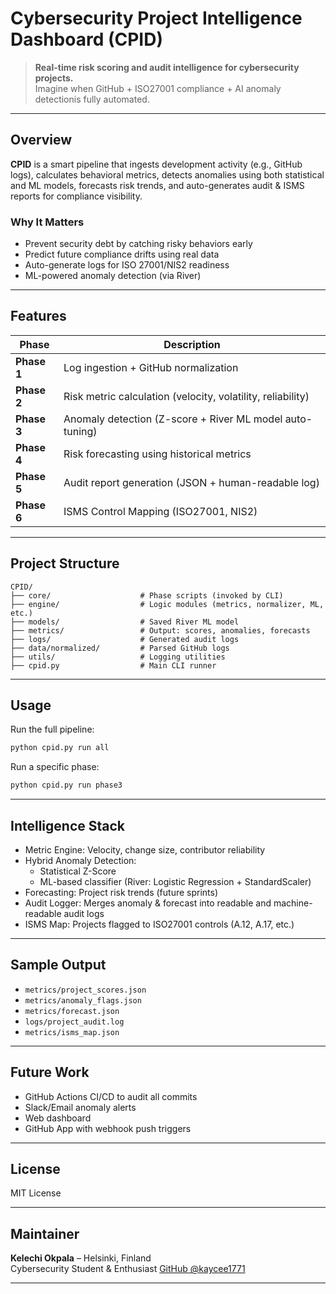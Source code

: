 # Cybersecurity Project Intelligence Dashboard (CPID)

> **Real-time risk scoring and audit intelligence for cybersecurity projects.**  
> Imagine when GitHub + ISO27001 compliance + AI anomaly detectionis fully automated.

---

## Overview

**CPID** is a smart pipeline that ingests development activity (e.g., GitHub logs), calculates behavioral metrics, detects anomalies using both statistical and ML models, forecasts risk trends, and auto-generates audit & ISMS reports for compliance visibility.

### Why It Matters

- Prevent security debt by catching risky behaviors early
- Predict future compliance drifts using real data
- Auto-generate logs for ISO 27001/NIS2 readiness
- ML-powered anomaly detection (via River)

---

## Features

| Phase | Description |
|-------|-------------|
| **Phase 1** | Log ingestion + GitHub normalization |
| **Phase 2** | Risk metric calculation (velocity, volatility, reliability) |
| **Phase 3** | Anomaly detection (Z-score + River ML model auto-tuning) |
| **Phase 4** | Risk forecasting using historical metrics |
| **Phase 5** | Audit report generation (JSON + human-readable log) |
| **Phase 6** | ISMS Control Mapping (ISO27001, NIS2) |

---

## Project Structure

```
CPID/
├── core/                    # Phase scripts (invoked by CLI)
├── engine/                  # Logic modules (metrics, normalizer, ML, etc.)
├── models/                  # Saved River ML model
├── metrics/                 # Output: scores, anomalies, forecasts
├── logs/                    # Generated audit logs
├── data/normalized/         # Parsed GitHub logs
├── utils/                   # Logging utilities
├── cpid.py                  # Main CLI runner
```

---

## Usage

Run the full pipeline:

```bash
python cpid.py run all
```

Run a specific phase:

```bash
python cpid.py run phase3
```

---

## Intelligence Stack

- Metric Engine: Velocity, change size, contributor reliability
- Hybrid Anomaly Detection:
  - Statistical Z-Score
  - ML-based classifier (River: Logistic Regression + StandardScaler)
- Forecasting: Project risk trends (future sprints)
- Audit Logger: Merges anomaly & forecast into readable and machine-readable audit logs
- ISMS Map: Projects flagged to ISO27001 controls (A.12, A.17, etc.)

---

## Sample Output

- `metrics/project_scores.json`
- `metrics/anomaly_flags.json`
- `metrics/forecast.json`
- `logs/project_audit.log`
- `metrics/isms_map.json`

---

## Future Work

- GitHub Actions CI/CD to audit all commits
- Slack/Email anomaly alerts
- Web dashboard
- GitHub App with webhook push triggers

---

## License

MIT License

---

## Maintainer

**Kelechi Okpala** – Helsinki, Finland  
Cybersecurity Student & Enthusiast
[GitHub @kaycee1771](https://github.com/kaycee1771)

---
